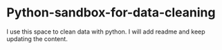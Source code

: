 # Python-sandbox-for-data-cleaning
I use this space to clean data with python. I will add readme and keep updating the content.
